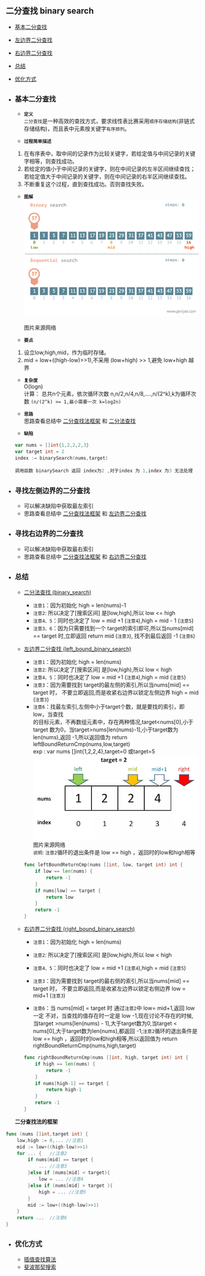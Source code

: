 ## 二分查找 binary search

- [基本二分查找](#1)
- [左边界二分查找](#2)
- [右边界二分查找](#3)  
- [总结](#4)
- [优化方式](#5)

- ## <i id="1"></i>**`基本二分查找`** 

    - **`定义`**  
    `二分查找`是一种高效的查找方式，要求线性表比赛采用`顺序存储结构`(非链式存储结构)，而且表中元素按关键字`有序排列`。 </br>

    - **`过程简单描述`**
    1. 在有序表中，取中间的记录作为比较关键字，若给定值与中间记录的关键字相等，则查找成功。</br>
    2. 若给定的值小于中间记录的关键字，则在中间记录的左半区间继续查找；若给定值大于中间记录的关键字，则在中间记录的右半区间继续查找。</br>
    3. 不断重复这个过程，直到查找成功。否则查找失败。</br>


    - **`图解`**  
    ![bianry_search](./binary_search.gif)</br>  
    图片来源网络</br>

    - **`要点`**  
    1. 设立low,high,mid，作为临时存储。</br>
    2. mid = low+((high-low)>>1),不采用 (low+high) >> 1,避免 low+high 越界


    - <i id="binary_search_space"></i>**`复杂度`**      
    O(logn)  
    计算：
    总共n个元素，依次循环次数 n,n/2,n/4,n/8,....,n/(2^k),k为循环次数 `(n/(2^k) >= 1,最小需要一次 k=log2n)`  

    - **`思路`**  
    思路查看总结中 [二分查找法框架](#binary_framework) 和 [二分法查找](#binary_search)

    - **`缺陷`**  
    ```go
    var nums = []int{1,2,2,2,3}  
    var target int = 2
    index := binarySearch(nums,target)

    调用函数 binarySearch 返回 index为2 ,对于index 为 1,index 为3 无法处理
    ```  


- ## <i id="2"></i>**`寻找左侧边界的二分查找`**  
    - 可以解决缺陷中获取最左索引  
    - 思路查看总结中 [二分查找法框架](#binary_framework) 和 [左边界二分查找](#left_bound)

- ## <i id="3"></i>**`寻找右边界的二分查找`**
    - 可以解决缺陷中获取最右索引  
    - 思路查看总结中 [二分查找法框架](#binary_framework) 和 [右边界二分查找](#right_bound)



- ## <i id="4"></i>**`总结`**    

    - <i id="binary_search"></i>[二分法查找 (binary_search)](./binary_search.go)  
        - `注意1`：因为初始化   high = len(nums)-1    
        - `注意2`: 所以决定了[搜索区间] 是[low,high],所以 low <= high  
        - `注意4、5`：同时也决定了 low = mid +1 (`注意4`),high = mid - 1 (`注意5`) 
        - `注意3、6`：因为只需要找到一个 target的索引即可,所以当nums[mid] == target 时,立即返回 return mid (`注意3`), 找不到最后返回 -1 (`注意6`)  

    - <i id="left_bound"></i>[左边界二分查找 (left_bound_binary_search)](./left_bound_binary_search.go)  
        - `注意1`：因为初始化   high = len(nums)      
        - `注意2`: 所以决定了[搜索区间] 是[low,high),所以 low < high  
        - `注意4、5`：同时也决定了 low = mid +1 (`注意4`),high = mid  (`注意5`)   
        - `注意3`：因为需要找到 target的最左侧的索引,所以当nums[mid] == target 时， 
                不要立即返回,而是收紧右边界以锁定左侧边界 high = mid (`注意3`)   
        - `注意6`：找最左索引,左侧中小于target个数，就是要找的索引，即low，当查找  
                的目标元素，不再数组元素中，存在两种情况,target<nums[0],小于target 数为0，当target>nums[len(nums)-1],小于target数为len(nums),返回 -1,所以返回值为 return leftBoundReturnCmp(nums,low,target)  
                exp : var nums []int{1,2,2,4},target=0 或target=5  
                ![left_bound_binary_search](./left_bound_binary_search.jpg)  
                图片来源网络    
        `说明`: `注意2`循环的退出条件是 low == high ，返回时的low和high相等

        ```go 
        func leftBoundReturnCmp(nums []int, low, target int) int {
            if low == len(nums) {
                return -1
            }
            if nums[low] == target {
                return low
            }
            return -1
        }
        ```

    - <i id="right_bound"></i>[右边界二分查找 (right_bound_binary_search)](./right_bound_binary_search.go)         
        - `注意1`：因为初始化   high = len(nums)      
        - `注意2`: 所以决定了[搜索区间] 是[low,high),所以 low < high  
        - `注意4、5`：同时也决定了 low = mid +1 (`注意4`),high = mid  (`注意5`)   
        - `注意3`：因为需要找到 target的最右侧的索引,所以当nums[mid] == target 时，
                  不要立即返回,而是收紧左边界以锁定右侧边界 low = mid+1 (`注意3`)

        - `注意6`：当 nums[mid] = target 时 通过`注意2`中 low= mid+1,返回 low 一定 不对，当查找的值存在时一定是 low -1,现在讨论不存在的时候,当target >nums[len(nums) - 1],大于target数为0,当target < nums[0],大于target数为len(nums),都返回 -1;`注意2`循环的退出条件是 low == high ，返回时的low和high相等,所以返回值为 return rightBoundReturnCmp(nums,high,target)

        ```go 
        func rightBoundReturnCmp(nums []int, high, target int) int {
            if high == len(nums) {
                return -1
            }
            if nums[high-1] == target {
                return high-1
            }
            return -1
        }
        ```

    <i id="binary_framework"></i>__二分查找法的框架__  

```go
func (nums []int,target int) {
    low,high := 0,... //注意1
    mid := low+((high-low)>>1)
    for ... {   //注意2
        if nums[mid] == target {
            ... //注意3
        }else if (nums[mid] < target){
            low = ... //注意4
        }else if (nums[mid] > target ){
            high = ... //注意5
        }
        mid := low+((high-low)>>1)
    }
    return ...  //注意6
}
```


- ## <i id="5"></i>**`优化方式`** 
    - [插值查找算法](../interpolation_search)  
    - [斐波那契搜索](../fibonacci_search)  


    
